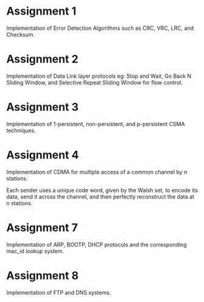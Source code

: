 # Assignment 1
Implementation of Error Detection Algorithms such as CRC, VRC, LRC, and Checksum.

# Assignment 2
Implementation of Data Link layer protocols eg: Stop and Wait, Go Back N Sliding Window, and Selective Repeat Sliding Window for flow control.

# Assignment 3
Implementation of 1-persistent, non-persistent, and p-persistent CSMA techniques.

# Assignment 4
Implementation of CDMA for multiple access of a common channel by n stations. 

Each sender uses a unique code word, given by the Walsh set, to encode its data, send it across the channel, and then perfectly reconstruct the data at n stations.

# Assignment 7
Implementation of ARP, BOOTP, DHCP protocols and the corresponding mac_id lookup system.

# Assignment 8
Implementation of FTP and DNS systems.
